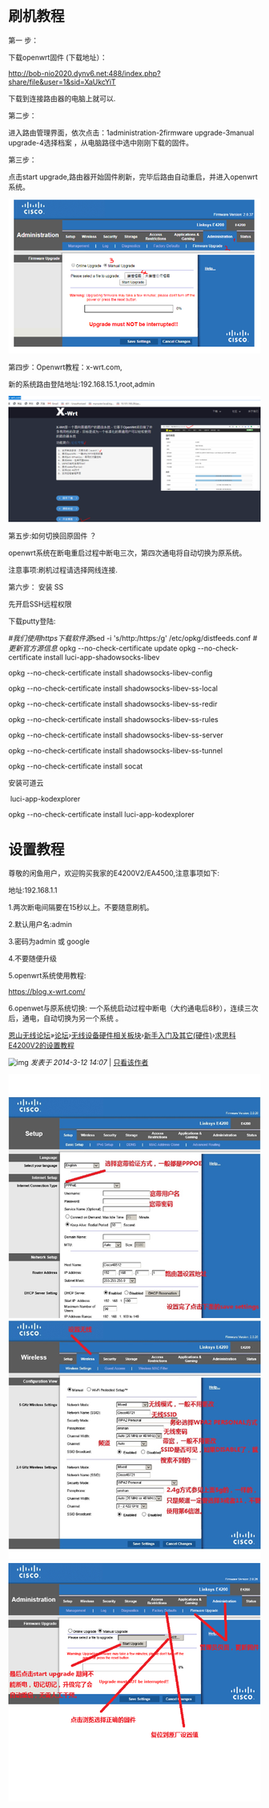 # 刷机教程

第一 步：

下载openwrt固件 (下载地址）：

http://bob-nio2020.dynv6.net:488/index.php?share/file&user=1&sid=XaUkcYiT

下载到连接路由器的电脑上就可以.

第二步：

进入路由管理界面，依次点击：1administration-2firmware upgrade-3manual upgrade-4选择档案 ，从电脑路径中选中刚刚下载的固件。

第三步：

点击start upgrade,路由器开始固件刷新，完毕后路由自动重启，并进入openwrt系统。

![img](../images/1577883080729-f4d.png)

第四步：Openwrt教程：x-wrt.com,

新的系统路由登陆地址:192.168.15.1,root,admin

![img](../images/1577883400192-14v.png)

第五步:如何切换回原固件 ？

openwrt系统在断电重启过程中断电三次，第四次通电将自动切换为原系统。

注意事项:刷机过程请选择网线连接.

第六步： 安装 SS

先开启SSH远程权限

下载putty登陆:

*#我们使用https下载软件源*sed -i 's/http:/https:/g' /etc/opkg/distfeeds.conf
*#更新官方源信息* opkg --no-check-certificate update
opkg --no-check-certificate install luci-app-shadowsocks-libev

opkg --no-check-certificate install shadowsocks-libev-config

opkg --no-check-certificate install shadowsocks-libev-ss-local

opkg --no-check-certificate install shadowsocks-libev-ss-redir

opkg --no-check-certificate install shadowsocks-libev-ss-rules

opkg --no-check-certificate install shadowsocks-libev-ss-server 

opkg --no-check-certificate install shadowsocks-libev-ss-tunnel

opkg --no-check-certificate install socat

安装可道云

​    luci-app-kodexplorer

opkg --no-check-certificate install luci-app-kodexplorer



# 设置教程

尊敬的闲鱼用户，欢迎购买我家的E4200V2/EA4500,注意事项如下:

地址:192.168.1.1

1.两次断电间隔要在15秒以上。不要随意刷机。

2.默认用户名:admin

3.密码为admin 或 google

4.不要随便升级

5.openwrt系统使用教程:

https://blog.x-wrt.com/

6.openwet与原系统切换: 一个系统启动过程中断电（大约通电后8秒），连续三次后，通电，自动切换为另一个系统 。

[恩山无线论坛](https://www.right.com.cn/forum/)*»*[论坛](https://www.right.com.cn/forum/forum.php)*›*[无线设备硬件相关板块](https://www.right.com.cn/forum/forum.php?gid=55)*›*[新手入门及其它(硬件)](https://www.right.com.cn/forum/forum-31-1.html)*›*[求思科E4200V2的设置教程](https://www.right.com.cn/forum/thread-137550-1-1.html)

![img](http://bob-nio2020.dynv6.net:7443/ks/share/resources/6e8f80c0-17d6-11ea-8368-a3d7da8a82a7/7e753cb3-a3e8-452a-86c0-c2066baacee2/index_files/20191215101827947.gif) *发表于 2014-3-12 14:07* | [只看该作者](https://www.right.com.cn/forum/forum.php?mod=viewthread&tid=137550&page=1&authorid=6)

![img](../images/20191215101828029.jpg)  ![img](../images/20191215101828381.jpg)   ![img](../images/20191215101828701.png)